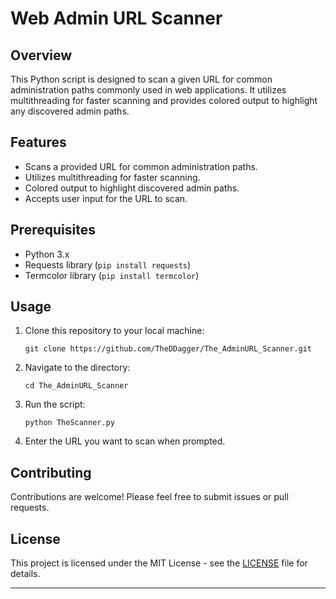 
# Web Admin URL Scanner

## Overview

This Python script is designed to scan a given URL for common administration paths commonly used in web applications. It utilizes multithreading for faster scanning and provides colored output to highlight any discovered admin paths.

## Features

- Scans a provided URL for common administration paths.
- Utilizes multithreading for faster scanning.
- Colored output to highlight discovered admin paths.
- Accepts user input for the URL to scan.

## Prerequisites

- Python 3.x
- Requests library (`pip install requests`)
- Termcolor library (`pip install termcolor`)

## Usage

1. Clone this repository to your local machine:

    ```
    git clone https://github.com/TheDDagger/The_AdminURL_Scanner.git
    ```

2. Navigate to the directory:

    ```
    cd The_AdminURL_Scanner
    ```

3. Run the script:

    ```
    python TheScanner.py
    ```

4. Enter the URL you want to scan when prompted.


## Contributing

Contributions are welcome! Please feel free to submit issues or pull requests.

## License

This project is licensed under the MIT License - see the [LICENSE](LICENSE) file for details.

---
